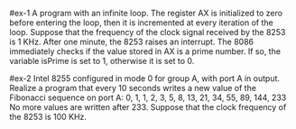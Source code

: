 #ex-1
A program with an infinite loop. The register AX is initialized to zero before entering the loop, then it is incremented at every iteration of the loop. Suppose that the frequency of the clock signal received by the 8253 is 1 KHz. After one minute, the 8253 raises an interrupt. The 8086 immediately checks if the value stored in AX is a prime number. If so, the variable isPrime is set to 1, otherwise it is set to 0.

#ex-2
Intel 8255 configured in mode 0 for group A, with port A in output. Realize a program that every 10 seconds writes a new value of the Fibonacci sequence on port A:
0, 1, 1, 2, 3, 5, 8, 13, 21, 34, 55, 89, 144, 233
No more values are written after 233. Suppose that the clock frequency of the 8253 is 100 KHz.